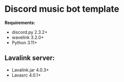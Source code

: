 # Discord music bot template

**Requirements:**
- discord.py 2.3.2+
- wavelink 3.2.0+
- Python 3.11+

##  Lavalink server:

- Lavalink.jar 4.0.3+
- Lavasrc 4.0.1+
